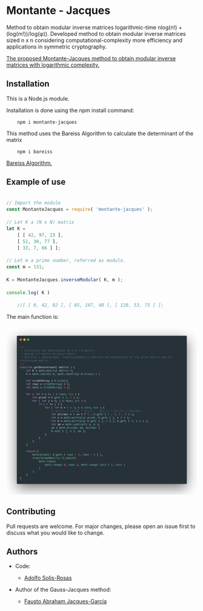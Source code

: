 # Montante - Jacques

Method to obtain modular inverse matrices logarithmic-time nlog(n!) + (log(m!))/log(φ)). Developed method to obtain modular inverse matrices sized n x n considering computational-complexity more efficiency and applications in symmetric cryptography.

[The proposed Montante-Jacques method to obtain modular inverse matrices with logarithmic complexity.](https://https://www.researchgate.net/publication/328615698_The_proposed_Montante-Jacques_method_to_obtain_modular_inverse_matrices_with_logarithmic_complexity)

## Installation

This is a Node.js module.

Installation is done using the npm install command:

```
    npm i montante-jacques
```

This method uses the Bareiss Algorithm to calculate the determinant of the matrix

```
    npm i bareiss
```

[Bareiss Algorithm.](https://www.npmjs.com/package/bareiss)

## Example of use

```javascript

// Import the module
const MontanteJacques = require( 'montante-jacques' );

// Let K a (N x N) matrix
let K =
    [ [ 42, 97, 23 ],
    [ 51, 30, 77 ],
    [ 33, 7, 66 ] ];

// Let m a prime number, referred as modulo.
const m = 131;

K = MontanteJacques.inverseModular( K, m );

console.log( K )

    //[ [ 0, 42, 82 ], [ 85, 107, 48 ], [ 120, 53, 75 ] ];


```

The main function is:

<img src="https://github.com/adolfos94/Bareiss-Algorithm/blob/master/carbon.png?raw=true">


## Contributing
Pull requests are welcome. For major changes, please open an issue first to discuss what you would like to change.

## Authors

- Code:
    * [Adolfo Solis-Rosas](adolfo2794@gmail.com)

- Author of the Gauss-Jacques method:
    * [Fausto Abraham Jacques-García](jacques@uaq.edu.mx)


